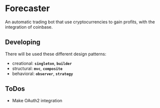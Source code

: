 # Forecaster

An automatic trading bot that use cryptocurrencies to gain profits, with the integration of coinbase.

## Developing

There will be used these different design patterns:
- creational: **```singleton```**, **```builder```**
- structural: **```mvc```**, **```composite```**
- behavioral: **```observer```**, **```strategy```**

## ToDos

- Make OAuth2 integration

